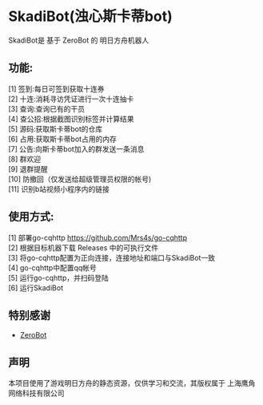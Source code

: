 SkadiBot(浊心斯卡蒂bot)
=
SkadiBot是 基于 ZeroBot 的 明日方舟机器人

功能:
-
[1]  签到:每日可签到获取十连券  
[2]  十连:消耗寻访凭证进行一次十连抽卡  
[3]  查询:查询已有的干员  
[4]  查公招:根据截图识别标签并计算结果  
[5]  源码:获取斯卡蒂bot的仓库  
[6]  占用:获取斯卡蒂bot占用的内存  
[7]  公告:向斯卡蒂bot加入的群发送一条消息  
[8]  群欢迎  
[9]  退群提醒  
[10] 防撤回（仅发送给超级管理员权限的帐号)  
[11] 识别b站视频小程序内的链接  

使用方式:
-
[1] 部署go-cqhttp https://github.com/Mrs4s/go-cqhttp  
[2] 根据目标机器下载 Releases 中的可执行文件  
[3] 将go-cqhttp配置为正向连接，连接地址和端口与SkadiBot一致  
[4] go-cqhttp中配置qq帐号  
[5] 运行go-cqhttp，并扫码登陆  
[6] 运行SkadiBot

特别感谢
-
- [ZeroBot](https://github.com/wdvxdr1123/ZeroBot)

声明
-
本项目使用了游戏明日方舟的静态资源，仅供学习和交流，其版权属于 上海鹰角网络科技有限公司